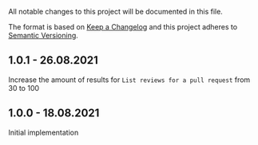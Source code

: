 All notable changes to this project will be documented in this file.

The format is based on [Keep a Changelog](http://keepachangelog.com/)
and this project adheres to [Semantic Versioning](http://semver.org/).

## 1.0.1 - 26.08.2021

Increase the amount of results for `List reviews for a pull request` from 30 to 100

## 1.0.0 - 18.08.2021

Initial implementation
